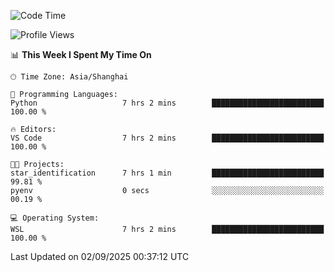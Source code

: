 <!--START_SECTION:waka-->
![Code Time](http://img.shields.io/badge/Code%20Time-3%2C096%20hrs%2029%20mins-blue)

![Profile Views](http://img.shields.io/badge/Profile%20Views-0-blue)

📊 **This Week I Spent My Time On** 

```text
🕑︎ Time Zone: Asia/Shanghai

💬 Programming Languages: 
Python                   7 hrs 2 mins        █████████████████████████   100.00 % 

🔥 Editors: 
VS Code                  7 hrs 2 mins        █████████████████████████   100.00 % 

🐱‍💻 Projects: 
star_identification      7 hrs 1 min         █████████████████████████   99.81 % 
pyenv                    0 secs              ░░░░░░░░░░░░░░░░░░░░░░░░░   00.19 % 

💻 Operating System: 
WSL                      7 hrs 2 mins        █████████████████████████   100.00 % 
```


 Last Updated on 02/09/2025 00:37:12 UTC
<!--END_SECTION:waka-->